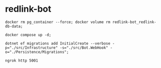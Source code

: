 # redlink-bot

```
docker rm pg_container --force; docker volume rm redlink-bot_redlink-db-data;
```

```
docker compose up -d;
```

```
dotnet ef migrations add InitialCreate --verbose -p="./src/Infrastructure" -s="./src/Bot.WebHook" -o="./Persistence/Migrations"; 
```

```
ngrok http 5001
```
